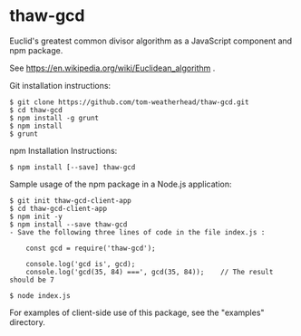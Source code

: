 # thaw-gcd
Euclid's greatest common divisor algorithm as a JavaScript component and npm package.

See https://en.wikipedia.org/wiki/Euclidean_algorithm .

Git installation instructions:

	$ git clone https://github.com/tom-weatherhead/thaw-gcd.git
	$ cd thaw-gcd
	$ npm install -g grunt
	$ npm install
	$ grunt

npm Installation Instructions:

	$ npm install [--save] thaw-gcd

Sample usage of the npm package in a Node.js application:

	$ git init thaw-gcd-client-app
	$ cd thaw-gcd-client-app
	$ npm init -y
	$ npm install --save thaw-gcd
	- Save the following three lines of code in the file index.js :
	
		const gcd = require('thaw-gcd');

		console.log('gcd is', gcd);
		console.log('gcd(35, 84) ===', gcd(35, 84));	// The result should be 7

	$ node index.js

For examples of client-side use of this package, see the "examples" directory.
